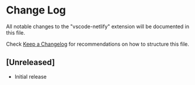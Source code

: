 # Change Log

All notable changes to the "vscode-netlify" extension will be documented in this file.

Check [Keep a Changelog](http://keepachangelog.com/) for recommendations on how to structure this file.

## [Unreleased]

- Initial release